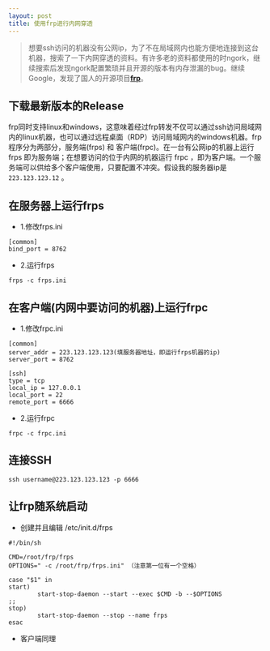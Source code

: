 ```yaml
---
layout: post
title: 使用frp进行内网穿透
---
```


> 想要ssh访问的机器没有公网ip，为了不在局域网内也能方便地连接到这台机器，搜索了一下内网穿透的资料。有许多老的资料都使用的时ngork，继续搜索后发现ngork配置繁琐并且开源的版本有内存泄漏的bug。继续Google，发现了国人的开源项目[**frp**][frp]。

## 下载最新版本的Release
frp同时支持linux和windows，这意味着经过frp转发不仅可以通过ssh访问局域网内的linux机器，也可以通过远程桌面（RDP）访问局域网内的windows机器。frp程序分为两部分，服务端(frps) 和 客户端(frpc)。在一台有公网ip的机器上运行 frps 即为服务端；在想要访问的位于内网的机器运行 frpc ，即为客户端。一个服务端可以供给多个客户端使用，只要配置不冲突。假设我的服务器ip是```223.123.123.12``` 。 

## 在服务器上运行frps
* 1.修改frps.ini

```
[common]
bind_port = 8762
```

* 2.运行frps

```
frps -c frps.ini
```

## 在客户端(内网中要访问的机器)上运行frpc

* 1.修改frpc.ini

```
[common]
server_addr = 223.123.123.123(填服务器地址，即运行frps机器的ip) 
server_port = 8762

[ssh]
type = tcp
local_ip = 127.0.0.1
local_port = 22
remote_port = 6666 
```

* 2.运行frpc

```
frpc -c frpc.ini
```

## 连接SSH

```
ssh username@223.123.123.123 -p 6666
```

## 让frp随系统启动
* 创建并且编辑 /etc/init.d/frps

```
#!/bin/sh

CMD=/root/frp/frps
OPTIONS=" -c /root/frp/frps.ini" （注意第一位有一个空格）

case "$1" in
start)
        start-stop-daemon --start --exec $CMD -b --$OPTIONS
;;
stop)
        start-stop-daemon --stop --name frps
esac
```

* 客户端同理




[frp]:https://github.com/fatedier/frp